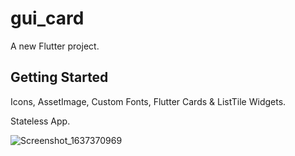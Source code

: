 # gui_card

A new Flutter project.

## Getting Started

Icons, AssetImage, Custom Fonts, Flutter Cards & ListTile Widgets.

Stateless App.

![Screenshot_1637370969](https://user-images.githubusercontent.com/68649783/142709236-bca2acdf-4d7b-42f4-8fb9-92968a48a1a2.png)
